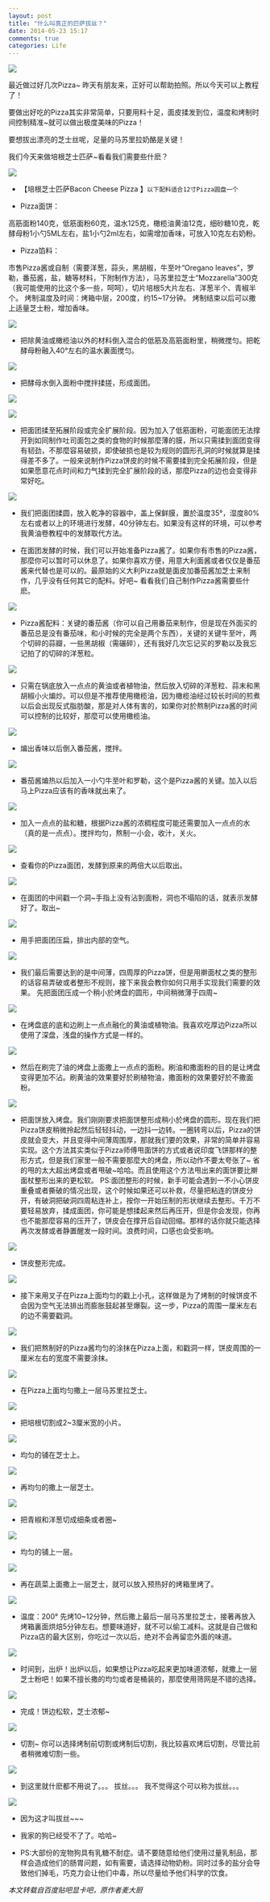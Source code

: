 ```yaml
---
layout: post
title: "什么叫真正的匹萨拔丝？"
date: 2014-05-23 15:17
comments: true
categories: Life
---
```

![](/media/2014-05-23-pisa/1.jpg)

<!-- more -->

最近做过好几次Pizza~ 昨天有朋友来，正好可以帮助拍照。所以今天可以上教程了！

要做出好吃的Pizza其实非常简单，只要用料十足，面皮揉发到位，温度和烤制时间控制精准~就可以做出极度美味的Pizza！

要想拔出漂亮的芝士丝呢，足量的马苏里拉奶酪是关键！

我们今天来做培根芝士匹萨~看看我们需要些什麽？

![](/media/2014-05-23-pisa/2.jpg)

* 【培根芝士匹萨Bacon Cheese Pizza 】`以下配料适合12寸Pizza圆盘一个`

* Pizza面饼：

高筋面粉140克，低筋面粉60克，温水125克，橄榄油黄油12克，细砂糖10克，乾酵母粉1小勺5ML左右，盐1小勺2ml左右，如需增加香味，可放入10克左右奶粉。

* Pizza馅料：

市售Pizza酱或自制（需要洋葱，蒜头，黑胡椒，牛至叶“Oregano leaves”，罗勒，番茄酱，盐，糖等材料，下附制作方法），马苏里拉芝士“Mozzarella”300克（我可能使用的比这个多一些，呵呵），切片培根5大片左右、洋葱半个、青椒半个。
烤制温度及时间：烤箱中层，200度，约15~17分钟。 烤制结束以后可以撒上适量芝士粉，增加香味。

![](/media/2014-05-23-pisa/3.jpg)

* 把除黄油或橄榄油以外的材料倒入混合的低筋及高筋面粉里，稍微搅匀。把乾酵母粉融入40°左右的温水裏面搅匀。

![](/media/2014-05-23-pisa/4.jpg)

* 把酵母水倒入面粉中搅拌揉搓，形成面团。

![](/media/2014-05-23-pisa/5.jpg)

![](/media/2014-05-23-pisa/6.jpg)

* 把面团揉至拓展阶段或完全扩展阶段。因为加入了低筋面粉，可能面团无法撑开到如同制作吐司面包之类的食物的时候那麼薄的膜，所以只需揉到面团变得有韧劲，不那麼容易破损，即使破损也是较为规则的圆形孔洞的时候就算是揉得差不多了。一般来说制作Pizza饼皮的时候不需要揉到完全拓展阶段，但是如果愿意花点时间和力气揉到完全扩展阶段的话，那麼Pizza的边也会变得非常好吃。

![](/media/2014-05-23-pisa/7.jpg)

* 我们把面团揉圆，放入乾净的容器中，盖上保鲜膜，置於温度35°，湿度80%左右或者以上的环境进行发酵，40分钟左右。如果没有这样的环境，可以参考我黄油卷教程中的发酵取代方法。

* 在面团发酵的时候，我们可以开始准备Pizza酱了。如果你有市售的Pizza酱，那麼你可以暂时可以休息了。如果你喜欢方便，用意大利面酱或者仅仅是番茄酱来代替也是可以的。最原始的义大利Pizza就是面皮加番茄酱加芝士来制作，几乎没有任何其它的配料。好吧~ 看看我们自己制作Pizza酱需要些什麽。

![](/media/2014-05-23-pisa/8.jpg)

* Pizza酱配料：关键的番茄酱（你可以自己用番茄来制作，但是现在外面买的番茄总是没有番茄味，和小时候的完全是两个东西），关键的关键牛至叶，两个切碎的蒜瓣，一些黑胡椒（需碾碎），还有我好几次忘记买的罗勒以及我忘记拍了的切碎的洋葱粒。

![](/media/2014-05-23-pisa/9.jpg)

* 只需在锅底放入一点点的黄油或者植物油，然后放入切碎的洋葱粒、蒜末和黑胡椒小火煸炒。可以但是不推荐使用橄榄油，因为橄榄油经过较长时间的煎煮以后会出现反式脂肪酸，那是对人体有害的，如果你对於熬制Pizza酱的时间可以控制的比较好，那麼可以使用橄榄油。

![](/media/2014-05-23-pisa/10.jpg)

* 煸出香味以后倒入番茄酱，搅拌。

![](/media/2014-05-23-pisa/11.jpg)

* 番茄酱煸热以后加入一小勺牛至叶和罗勒，这个是Pizza酱的关键。加入以后马上Pizza应该有的香味就出来了。

![](/media/2014-05-23-pisa/12.jpg)

* 加入一点点的盐和糖，根据Pizza酱的浓稠程度可能还需要加入一点点的水（真的是一点点）。搅拌均匀，熬制一小会，收汁，关火。

![](/media/2014-05-23-pisa/13.jpg)

* 查看你的Pizza面团，发酵到原来的两倍大以后取出。

![](/media/2014-05-23-pisa/14.jpg)

* 在面团的中间戳一个洞~手指上没有沾到面粉，洞也不塌陷的话，就表示发酵好了。取出~

![](/media/2014-05-23-pisa/15.jpg)

* 用手把面团压扁，排出内部的空气。

![](/media/2014-05-23-pisa/16.jpg)

* 我们最后需要达到的是中间薄，四周厚的Pizza饼，但是用擀面杖之类的整形的话容易弄破或者整形不规则，接下来我会教你如何只用手实现我们需要的效果。
先把面团压成一个稍小於烤盘的圆形，中间稍微薄于四周~

![](/media/2014-05-23-pisa/17.jpg)

* 在烤盘底的底和边刷上一点点融化的黄油或植物油。我喜欢吃厚边Pizza所以使用了深盘，浅盘的操作方式是一样的。

![](/media/2014-05-23-pisa/18.jpg)

* 然后在刷完了油的烤盘上面撒上一点点的面粉。刷油和撒面粉的目的是让烤盘变得更加不沾。刷黄油的效果要好於刷植物油，撒面粉的效果要好於不撒面粉。

![](/media/2014-05-23-pisa/19.jpg)

* 把面饼放入烤盘。我们刚刚要求把面饼整形成稍小於烤盘的圆形。现在我们把Pizza饼皮稍微拎起然后轻轻抖动，一边抖一边转。一圈转弯以后，Pizza的饼皮就会变大，并且变得中间薄周围厚，那就我们要的效果，非常的简单并容易实现。这个方法其实类似于Pizza师傅甩面饼的方式或者说印度飞饼那样的整形方式，但是我们家里一般不需要那麼大的烤盘，所以动作不要太夸张了~ 省的甩的太大超出烤盘或者甩破~哈哈。而且使用这个方法甩出来的面饼要比擀面杖整形出来的更松软。
PS:面团整形的时候，新手可能会遇到一不小心饼皮重叠或者撕破的情况出现，这个时候如果还可以补救，尽量把粘连的饼皮分开，有破洞把破洞四周粘连补上，按你一开始压制的形状继续去整形。千万不要轻易放弃，揉成面团，你可能是想揉起来然后再压开，但是你会发现，你再也不能那麼容易的压开了，饼皮会在撑开后自动回缩。那样的话你就只能选择再次发酵或者静置醒发一段时间。浪费时间，口感也会受影响。

![](/media/2014-05-23-pisa/20.jpg)

* 饼皮整形完成。

![](/media/2014-05-23-pisa/21.jpg)

* 接下来用叉子在Pizza上面均匀的戳上小孔，这样做是为了烤制的时候饼皮不会因为空气无法排出而膨胀鼓起甚至爆裂。这一步，Pizza的周围一厘米左右的边不需要戳洞。

![](/media/2014-05-23-pisa/22.jpg)

* 我们把熬制好的Pizza酱均匀的涂抹在Pizza上面，和戳洞一样，饼皮周围的一厘米左右的宽度不需要涂抹。

![](/media/2014-05-23-pisa/23.jpg)

* 在Pizza上面均匀撒上一层马苏里拉芝士。

![](/media/2014-05-23-pisa/24.jpg)

* 把培根切割成2~3厘米宽的小片。

![](/media/2014-05-23-pisa/25.jpg)

* 均匀的铺在芝士上。

![](/media/2014-05-23-pisa/26.jpg)

* 再均匀的撒上一层芝士。

![](/media/2014-05-23-pisa/27.jpg)

* 把青椒和洋葱切成细条或者圈~

![](/media/2014-05-23-pisa/28.jpg)

* 均匀的铺上一层。

![](/media/2014-05-23-pisa/29.jpg)

* 再在蔬菜上面撒上一层芝士，就可以放入预热好的烤箱里烤了。

![](/media/2014-05-23-pisa/30.jpg)

* 温度：200° 先烤10~12分钟，然后撒上最后一层马苏里拉芝士，接著再放入烤箱裏面烘焙5分钟左右。想要味道好，就不可以偷工减料。这就是自己做和Pizza店的最大区别，你吃过一次以后，绝对不会再留恋外面的味道。

![](/media/2014-05-23-pisa/31.jpg)

* 时间到，出炉！出炉以后，如果想让Pizza吃起来更加味道浓郁，就撒上一层芝士粉吧！如果不擅长撒的均匀或者是桶装的，那麼使用筛网是不错的选择。

![](/media/2014-05-23-pisa/32.jpg)

* 完成！饼边松软，芝士浓郁~

![](/media/2014-05-23-pisa/33.jpg)

* 切割~ 你可以选择烤制前切割或烤制后切割，我比较喜欢烤后切割，尽管比前者稍微难切割一些。

![](/media/2014-05-23-pisa/34.jpg)

* 到这里就什麽都不用说了。。。 拔丝。。。 我不觉得这个可以称为拔丝。。。

![](/media/2014-05-23-pisa/35.jpg)

* 因为这才叫拔丝~~~

* 我家的狗已经受不了了。哈哈~
* PS:大部份的宠物狗具有乳糖不耐症。请不要随意给他们使用过量乳制品，那样会造成他们的肠胃问题，如有需要，请选择动物奶粉。同时过多的盐分会导致他们掉毛，巧克力会让他们中毒，所以尽量给予他们科学的饮食。

*本文转载自百度贴吧显卡吧，原作者麦大厨*